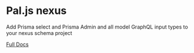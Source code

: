 # Pal.js nexus

Add Prisma select and Prisma Admin and all model GraphQL input types to your nexus schema project

[Full Docs](https://paljs.com/generator/nexus#add-paljs-plugin)